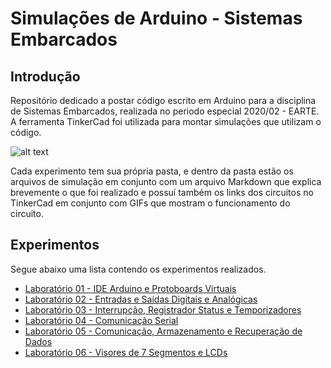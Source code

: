# Simulações de Arduino - Sistemas Embarcados

## Introdução
Repositório dedicado a postar código escrito em Arduino para a disciplina de Sistemas Embarcados, realizada no periodo especial 2020/02 - EARTE. A ferramenta TinkerCad foi utilizada para montar simulações que utilizam o código.

![alt text](Laboratorio_06/3_Display_LCD/lab6_3_lcd.gif)

Cada experimento tem sua própria pasta, e dentro da pasta estão os arquivos de simulação em conjunto com um arquivo Markdown que explica brevemente o que foi realizado e possuí também os links dos circuitos no TinkerCad em conjunto com GIFs que mostram o funcionamento do circuito.

## Experimentos
Segue abaixo uma lista contendo os experimentos realizados.

* [Laboratório 01 - IDE Arduino e Protoboards Virtuais](Laboratorio_01/Relatorio.md)
* [Laboratório 02 - Entradas e Saídas Digitais e Analógicas](Laboratorio_02/Relatorio.md)
* [Laboratório 03 - Interrupção, Registrador Status e Temporizadores](Laboratorio_03/Relatorio.md)
* [Laboratório 04 - Comunicação Serial](Laboratorio_04/Relatorio.md)
* [Laboratório 05 - Comunicação, Armazenamento e Recuperação de Dados](Laboratorio_05/Relatorio.md)
* [Laboratório 06 - Visores de 7 Segmentos e LCDs](Laboratorio_06/Relatorio.md)